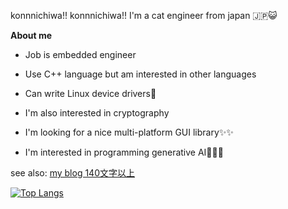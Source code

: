 konnnichiwa!! konnnichiwa!!
I'm a cat engineer from japan 🇯🇵😺

**About me**
- Job is embedded engineer

- Use C++ language but am interested in other languages

- Can write Linux device drivers🐧

- I'm also interested in cryptography

- I'm looking for a nice multi-platform GUI library✨✨

- I'm interested in programming generative AI🧠🧠🧠

see also:
[my blog 140文字以上](https://chromabox.github.io/140m/)

[![Top Langs](https://github-readme-stats.vercel.app/api/top-langs/?username=chromabox&layout=compact&theme=onedark)](https://github.com/anuraghazra/github-readme-stats)

<!--
**chromabox/chromabox** is a ✨ _special_ ✨ repository because its `README.md` (this file) appears on your GitHub profile.

Here are some ideas to get you started:

- 🔭 I’m currently working on ...
- 🌱 I’m currently learning ...
- 👯 I’m looking to collaborate on ...
- 🤔 I’m looking for help with ...
- 💬 Ask me about ...
- 📫 How to reach me: ...
- 😄 Pronouns: ...
- ⚡ Fun fact: ...
-->
